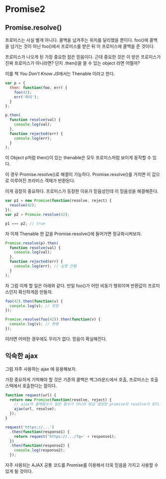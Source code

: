 # Promise2

## Promise.resolve()

프로미스는 사실 별게 아니다. 콜백을 넘겨주는 위치를 달리했을 뿐이다. foo()에 콜백을 넘기는 것이 아닌 foo()에서 프로미스를 받은 뒤 이 프로미스에 콜백을 준 것이다.

프로미스가 나오게 된 가장 중요한 점은 믿음이다.
근데 중요한 것은 이 받은 프로미스가 진짜 프로미스가 아니라면? 단지 .then()을 쓸 수 있는 object 라면 어떨까?

이를 책 *You Don't Know JS*에서는 Thenable 이라고 한다.

```js
var p = {
  then: function(foo, err) {
    foo(42);
    err('하이');
  }
};

p.then(
  function resolve(val) {
    console.log(val);
  },
  function rejected(err) {
    console.log(err);
  }
);
```

이 Object p처럼 then()이 있는 thenable은 모두 프로미스처럼 보이게 동작할 수 있다.

이 경우 Promise.resolve()로 해결이 가능하다. Promise.resolve()를 거치면 이 값으로 이루어진 프라미스 객체가 반환된다.

이게 굉장히 중요하다. 프로미스가 등장한 이유가 믿음성인데 이 믿음성을 해결해준다.

```js
var p1 = new Promise(function(resolve, reject) {
  resolve(42);
});
var p2 = Promise.resolve(42);

p1 === p2; // true
```

자 이제 Thenable 한 값을 Promise.resolve()에 들어가면 정규화시켜보자.

```js
Promise.resolve(p).then(
  function resolve(val) {
    console.log(val);
  },
  function rejected(err) {
    console.log(err); // 실행 안됌
  }
);
```

자 그럼 이제 할 일은 아래와 같다. 만일 foo()가 어떤 비동기 행위이며 반환값이 프로미스인지 확신하게끔 만들자.

```js
foo(42).then(function(v) {
  console.log(v); // 멍청
});

Promise.resolve(foo(42)).then(function(v) {
  console.log(v); // 현명
});
```

이러면 어떠한 경우에도 무리가 없다. 믿음이 확실해진다.

## 익숙한 ajax

그럼 자주 사용하는 ajax 에 응용해보자.

가장 중요하게 기억해야 할 것은 기존의 콜백은 백그라운드에서 호출, 프로미스는 호출스택에서 호출한다는 점이다.

```js
function request(url) {
  return new Promise(function(resolve, reject) {
    // ajax의 콜백함수가 일반 함수가 아니라 방금 생성한 promise의 resolve가 된다.
    ajax(url, resolve);
  });
}

request('https://...')
  .then(function(response1) {
    return request('https://.../?q=' + response1);
  })
  .then(function(response2) {
    console.log(response2);
  });
```

자주 사용되는 AJAX 공통 코드를 Promise를 이용해서 더욱 믿음을 가지고 사용할 수 있게 될 것이다.
